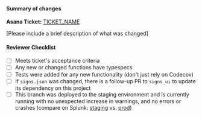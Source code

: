 #### Summary of changes

**Asana Ticket:** [TICKET_NAME](TICKET_LINK)

[Please include a brief description of what was changed]

#### Reviewer Checklist

- [ ] Meets ticket's acceptance criteria
- [ ] Any new or changed functions have typespecs
- [ ] Tests were added for any new functionality (don't just rely on Codecov)
- [ ] If `signs.json` was changed, there is a follow-up PR to `signs_ui` to update its dependency on this project
- [ ] This branch was deployed to the staging environment and is currently running with no unexpected increase in warnings, and no errors or crashes (compare on Splunk: [staging](https://mbta.splunkcloud.com/en-US/app/search/search?q=search%20index%3Drealtime-signs-dev%20%22%5Berror%5D%22%20OR%20%22%5Bwarn%5D%22%20OR%20%22CRASH%22&display.page.search.mode=verbose&dispatch.sample_ratio=1&earliest=-4h%40m&latest=now&sid=1545840107.3874236) vs. [prod](https://mbta.splunkcloud.com/en-US/app/search/search?q=search%20index%3Drealtime-signs-prod%20%22%5Berror%5D%22%20OR%20%22%5Bwarn%5D%22%20OR%20%22CRASH%22&display.page.search.mode=verbose&dispatch.sample_ratio=1&earliest=-4h%40m&latest=now&sid=1545840137.3874305))
